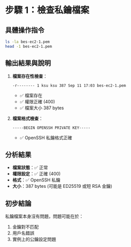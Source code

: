 # 步驟 1：檢查私鑰檔案

## 具體操作指令
```bash
ls -la bes-ec2-1.pem
head -1 bes-ec2-1.pem
```

## 輸出結果與說明
1. **檔案存在性檢查**：
   ```
   -r-------- 1 ksu ksu 387 Sep 11 17:03 bes-ec2-1.pem
   ```
   - ✅ 檔案存在
   - ✅ 權限正確 (400)
   - ✅ 檔案大小 387 bytes

2. **檔案格式檢查**：
   ```
   -----BEGIN OPENSSH PRIVATE KEY-----
   ```
   - ✅ OpenSSH 私鑰格式正確

## 分析結果
- **檔案狀態**：✅ 正常
- **權限設定**：✅ 正確 (400)
- **格式**：✅ OpenSSH 私鑰
- **大小**：387 bytes (可能是 ED25519 或短 RSA 金鑰)

## 初步結論
私鑰檔案本身沒有問題，問題可能在於：
1. 金鑰對不匹配
2. 用戶名錯誤
3. 實例上的公鑰設定問題